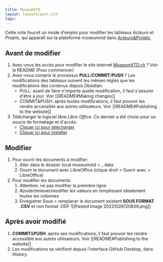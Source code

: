 ```yaml
---
title: MuseumXTD
layout: layouts/post.njk
tags:
---
```


Cette note fournit un mode d'emploi pour modifier les tableaux *Acteurs* et *Projets*, qui apparaît sur la plateforme museumxtd dans [Acteurs&Projets](https://www.museumxtd.ch/tables/). 

## Avant de modifier
1. Avez-vous les accès pour modifier le site internet [MuseumXTD.ch](https://www.museumxtd.ch) ? Voir le README (Pour commencer)
2. Avez-vous compris le processus **PULL**/**COMMIT**/**PUSH** ? Les modifications des tableaux suivent les mêmes règles que les modifications des contenus depuis Obsidian: 
	- PULL: avant de faire n'importe quelle modification, il faut s'assurer d'être à jour. Voir [[README#Making changes]]
	- COMMIT&PUSH: après toutes modifications, il faut pouvoir les rendre accessible aux autres utilisateurs. Voir [[README#Publishing to the website]]
3. Télécharger le logiciel libre *Libre Office*. Ce dernier a été choisi pour un soucis de formatage et d'accès. 
	- [Cliquer ici pour télécharger](https://fr.libreoffice.org/download/telecharger-libreoffice/)
	- [Cliquer ici pour installer](https://fr.libreoffice.org/get-help/install-howto/)

## Modifier 
1. Pour ouvrir les documents à modifier:
	1. Aller dans le dossier local museumxtd > _ data
	2. Ouvrir le document avec LibreOffice (clique droit > Ouvrir avec > LibreOffice)
2. Pour modifier les documents
	1. Attention: ne pas modifier la première ligne
	2. Ajouter/enlever/modifier les valeurs en remplissant idéalement toutes les colonnes
	3. Enregistrer Sous > remplacer le document existant **SOUS FORMAT .CSV** et non format .ODF
	   ![[Pasted image 20221026120839.png]]

## Après avoir modifié
1.  **COMMIT**&**PUSH**: après ses modifications, il faut pouvoir les rendre accessible aux autres utilisateurs. Voir [[README#Publishing to the website]]
2. Les modifications se vérifient depuis l'interface GitHub Desktop, dans *History*. 